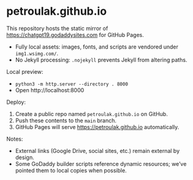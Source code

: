 # petroulak.github.io

This repository hosts the static mirror of https://chatgpt19.godaddysites.com for GitHub Pages.

- Fully local assets: images, fonts, and scripts are vendored under `img1.wsimg.com/`.
- No Jekyll processing: `.nojekyll` prevents Jekyll from altering paths.

Local preview:

- `python3 -m http.server --directory . 8000`
- Open http://localhost:8000

Deploy:

1. Create a public repo named `petroulak.github.io` on GitHub.
2. Push these contents to the `main` branch.
3. GitHub Pages will serve https://petroulak.github.io automatically.

Notes:
- External links (Google Drive, social sites, etc.) remain external by design.
- Some GoDaddy builder scripts reference dynamic resources; we’ve pointed them to local copies when possible.
